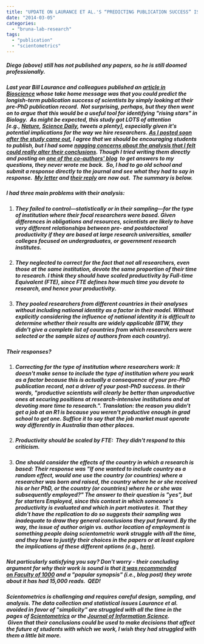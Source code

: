 ```yaml
---
title: "UPDATE ON LAURANCE ET AL.'S “PREDICTING PUBLICATION SUCCESS” IS FUNDAMENTALLY FLAWED (MAYBE)."
date: "2014-03-05"
categories: 
  - "bruna-lab-research"
tags: 
  - "publication"
  - "scientometrics"
---
```


##### Diego (above) _still_ has not published any papers, so he is _still_ doomed professionally.

##### Last year Bill Laurance and colleagues published an [article in _Bioscience_](http://bioscience.oxfordjournals.org/content/63/10/817.abstract?ijkey=a989059c163190dd19d05306bb7e4134d0d396a2&keytype2=tf_ipsecsha) whose take home message was that you could predict the longish-term publication success of scientists by simply looking at their pre-PhD publication record.  Not surprising, perhaps, but they then went on to argue that this would be a useful tool for identifying "rising stars" in Biology.  As might be expected, this study got LOTS of attention \[e.g., [Nature](http://www.nature.com/naturejobs/science/articles/10.1038/nj7469-131b), [Science Daily](http://www.sciencedaily.com/releases/2013/09/130920102138.htm), tweets a plenty\], especially given it's potential implications for the way we hire researchers. [As I posted soon after the study came out](http://brunalab.org/blog/2013/09/23/four-reasons-laurance-et-al-s-predicting-publication-success-study-is-fundamentally-flawed-maybe/), I agree that we should be encouraging students to publish, but I had some [nagging concerns about the analysis that I felt could really alter their conclusions](http://brunalab.org/blog/2013/09/23/four-reasons-laurance-et-al-s-predicting-publication-success-study-is-fundamentally-flawed-maybe/). Though I tried writing them directly and posting on [one of the co-authors' blog](http://conservationbytes.com/2013/09/19/early-to-press-is-best-for-success/)  to get answers to my questions, they never wrote me back.  So, I had to go old school and submit a response directly to the journal and see what they had to say in response.  **[My letter](http://bioscience.oxfordjournals.org/content/64/3/169.1.full) and [their reply](http://bioscience.oxfordjournals.org/content/64/3/169.2.full) are now out.**  The summary is below.

##### I had three main problems with their analysis:

1. ##### **They failed to control—statistically or in their sampling—for the type of institution where their focal researchers were based.** Given differences in obligations and resources, scientists are likely to have very different relationships between pre- and postdoctoral productivity if they are based at large research universities, smaller colleges focused on undergraduates, or government research institutes.
    
2. ##### **They neglected to correct for the fact that not all researchers, even those at the same institution, devote the same proportion of their time to research.** I think they should have scaled productivity by Full-time Equivalent (FTE), since FTE defines how much time you devote to research, and hence your productivity.
    
3. ##### **They pooled researchers from different countries in their analyses without including national identity as a factor in their model.** Without explicitly considering the influence of national identity it is difficult to determine whether their results are widely applicable (BTW, they didn't give a complete list of countries from which researchers were selected or the sample sizes of authors from each country).
    

##### Their responses?

1. ##### **Correcting for the type of institution where researchers work**: It doesn't make sense to include the type of institution where you work as a factor because this is actually a consequence of your pre-PhD publication record, not a driver of your post-PhD success. In their words, "productive scientists will clearly be better than unproductive ones at securing positions at research-intensive institutions and at devoting more time to research.". Translation: the reason you didn't get a job at an R1 is because you weren't productive enough in grad school to get one. Suffice it to say that the job market must operate way differently in Australia than other places.
    
2. ##### **Productivity should be scaled by FTE:**  They didn't respond to this criticism.
    
3. ##### **One should consider the effects of the country in which a research is based:** Their response was "If one wanted to include _country_ as a random effect, would one use the country (or countries) where a researcher was born and raised, the country where he or she received his or her PhD, or the country (or countries) where he or she was subsequently employed?" The answer to their question is "yes", but for starters Employed, since this context in which someone's productivity is evaluated and which in part motivates it.  That they didn't have the replication to do so suggests their sampling was inadequate to draw they general conclusions they put forward. By the way, the issue of author origin vs. author location of employment is something people doing scientometric work struggle with all the time, and they have to justify their choices in the papers or at least explore the implications of these different options (e.g., [here)](http://www.wec.ufl.edu/faculty/brunae/Publications/Stocks_etal_2008_Biotropica.pdf).
    

##### Not particularly satisfying you say? Don't worry - their concluding argument for why their work is sound is that [it was recommended on _Faculty of 1000_](http://f1000.com/prime/718146531) and a "popular synopsis" (i.e., blog post) they wrote about it has had 15,000 reads.  QED!

##### Scientometrics is challenging and requires careful design, sampling, and analysis. The data collection and statistical issues Laurance et al. avoided in favor of "simplicity" are struggled with all the time in the pages of _[Scientometrics](http://jis.sagepub.com)_ or the _[Journal of Information Science](http://jis.sagepub.com)._  Given that their conclusions could be used to make decisions that affect the future of students with which we work, I wish they had struggled with them a little bit more.
